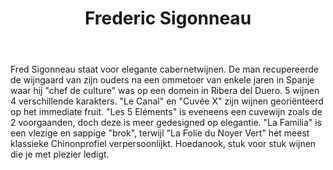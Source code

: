 ﻿---
title: Frederic Sigonneau
regio: Chinon
photo: sigonneau.jpg
layout: wijnhuis 

wijnen:
    - naam:  Le Canal des Grands Pièces'12
      ref:   Loi 1215
      app:   A.O.C. Chinon
      type:  Rouge
      cep:   Cabernet franc
      prijs: €10.21

    - naam:  Cuvée X'11
      ref:   Loi 1105
      app:   A.O.C. Chinon
      type:  Rouge
      cep:   Cabernet franc
      prijs: €9.39
      opm:   
    
    - naam:  Les 5 Eléments'11
      ref:   Loi 1131
      app:   A.O.C. Chinon
      type:  Rouge
      cep:   Cabernet franc
      prijs: €11.14
      
    - naam:  La Familia'11
      ref:   Loi 1161
      app:   A.O.C. Chinon
      type:  Rouge
      cep:   Cabernet franc
      prijs: €11.85
      
    - naam:  Les Folies du Noyer Vert'11
      ref:   Loi 1143
      app:   A.O.C. Chinon
      type:  Rouge
      cep:   Cabernet franc
      prijs: €15.53
    
      
    

    
---
Fred Sigonneau staat voor elegante cabernetwijnen. De man recupereerde de wijngaard van zijn ouders na een ommetoer van enkele jaren in Spanje waar hij "chef de culture" was op een domein in Ribera del Duero. 5 wijnen 4 verschillende karakters. "Le Canal" en "Cuvée X" zijn wijnen georiënteerd op het immediate fruit. "Les 5 Eléments" is eveneens een cuvewijn zoals de 2 voorgaanden, doch deze is meer gedesigned op elegantie. "La Familia" is een vlezige en sappige "brok", terwijl "La Folie du Noyer Vert" het meest klassieke Chinonprofiel verpersoonlijkt. Hoedanook, stuk voor stuk wijnen die je met plezier ledigt.

